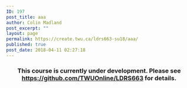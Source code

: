 ```yaml
---
ID: 197
post_title: aaa
author: Colin Madland
post_excerpt: ""
layout: page
permalink: https://create.twu.ca/ldrs663-su18/aaa/
published: true
post_date: 2018-04-11 02:27:18
---
```

<h3 style="text-align: center;">This course is currently under development. Please see <a href="https://github.com/TWUOnline/LDRS663">https://github.com/TWUOnline/LDRS663</a> for details.</h3>
